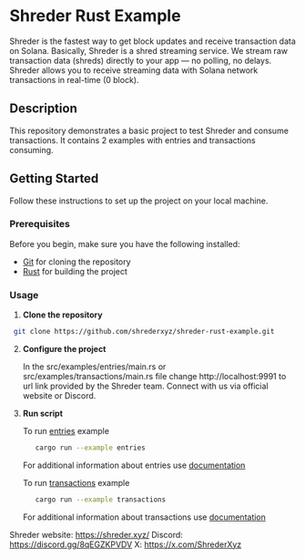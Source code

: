 # Shreder Rust Example

Shreder is the fastest way to get block updates and receive transaction data on Solana.
Basically, Shreder is a shred streaming service. We stream raw transaction data (shreds) directly to your app — no polling, no delays.
Shreder allows you to receive streaming data with Solana network transactions in real-time (0 block).

## Description

This repository demonstrates a basic project to test Shreder and consume transactions. It contains 2 examples with entries and transactions consuming.

## Getting Started

Follow these instructions to set up the project on your local machine.

### Prerequisites

Before you begin, make sure you have the following installed:

- [Git](https://git-scm.com/) for cloning the repository
- [Rust](https://www.rust-lang.org/tools/install) for building the project

### Usage
1. **Clone the repository**
  ```bash
   git clone https://github.com/shrederxyz/shreder-rust-example.git
   ```

2.  **Configure the project**

    In the src/examples/entries/main.rs or src/examples/transactions/main.rs file change http://localhost:9991 to url link provided by the Shreder team. Connect with us via official website or Discord.

3. **Run script**

   To run [entries](/src/examples/entries/) example
   ```bash
      cargo run --example entries
   ```
   For additional information about entries use [documentation](/src/examples/entries/Readme.md)

   To run [transactions](/src/examples/transactions/) example
   ```bash
      cargo run --example transactions
   ```
   For additional information about transactions use [documentation](/src/examples/transactions/Readme.md)

Shreder website: https://shreder.xyz/
Discord: https://discord.gg/8qEGZKPVDV
X: https://x.com/ShrederXyz
